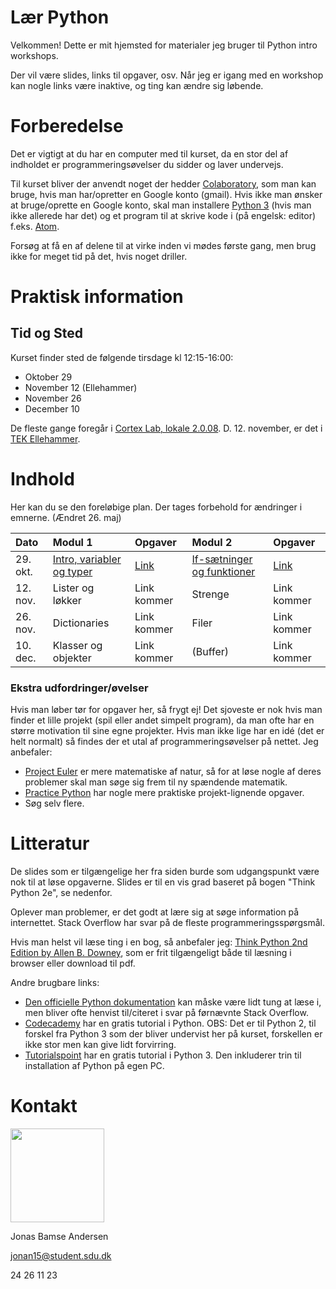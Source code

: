 # Lær Python
Velkommen! 
Dette er mit hjemsted for materialer jeg bruger til Python intro workshops.

Der vil være slides, links til opgaver, osv. Når jeg er igang med en workshop kan nogle links være inaktive, og ting kan ændre sig løbende.

# Forberedelse
Det er vigtigt at du har en computer med til kurset, da en stor del af indholdet er programmeringsøvelser du sidder og laver undervejs. 

Til kurset bliver der anvendt noget der hedder [Colaboratory](https://colab.research.google.com/), som man kan bruge, hvis man har/opretter en Google konto (gmail).
Hvis ikke man ønsker at bruge/oprette en Google konto, skal man installere [Python 3](https://www.python.org/downloads/) (hvis man ikke allerede har det) og et program til at skrive kode i (på engelsk: editor) f.eks. [Atom](https://atom.io/).

Forsøg at få en af delene til at virke inden vi mødes første gang, men brug ikke for meget tid på det, hvis noget driller.

# Praktisk information
## Tid og Sted
Kurset finder sted de følgende tirsdage kl 12:15-16:00:
* Oktober 29
* November 12 (Ellehammer)
* November 26
* December 10

De fleste gange foregår i [Cortex Lab, lokale 2.0.08](https://clients.mapsindoors.com/sdu/573f26e4bc1f571b08094312/details/5683d730423b7d1380c0da9f).
D. 12. november, er det i [TEK Ellehammer](https://clients.mapsindoors.com/sdu/573f26e4bc1f571b08094312/details/560156db423b7e2140a27614).


# Indhold
Her kan du se den foreløbige plan. Der tages forbehold for ændringer i emnerne. (Ændret 26. maj)

| Dato     | Modul 1                                                    | Opgaver                   | Modul 2                                                      | Opgaver                   |
| :---     | :---                                                       | :---                      | :---                                                         | :---                      |
| 29. okt. | [Intro, variabler og typer](res/intro_variable_udtryk.pdf) | [Link](kortlink.dk/239ku) | [If-sætninger og funktioner](res/conditionals_functions.pdf) | [Link](kortlink.dk/239kv) |
| 12. nov. | Lister og løkker                                           | Link kommer               | Strenge                                                      | Link kommer               |
| 26. nov. | Dictionaries                                               | Link kommer               | Filer                                                        | Link kommer               |
| 10. dec. | Klasser og objekter                                        | Link kommer               | (Buffer)                                                     | Link kommer               |


### Ekstra udfordringer/øvelser
Hvis man løber tør for opgaver her, så frygt ej! Det sjoveste er nok hvis man finder et lille projekt (spil eller andet simpelt program), da man ofte har en større motivation til sine egne projekter. Hvis man ikke lige har en idé (det er helt normalt) så findes der et utal af programmeringsøvelser på nettet. Jeg anbefaler:

* [Project Euler](https://projecteuler.net/) er mere matematiske af natur, så for at løse nogle af deres problemer skal man søge sig frem til ny spændende matematik.
* [Practice Python](https://www.practicepython.org/) har nogle mere praktiske projekt-lignende opgaver.
* Søg selv flere.


# Litteratur
De slides som er tilgængelige her fra siden burde som udgangspunkt være nok til at løse opgaverne. Slides er til en vis grad baseret på bogen "Think Python 2e", se nedenfor.

Oplever man problemer, er det godt at lære sig at søge information på internettet. Stack Overflow har svar på de fleste programmeringsspørgsmål.

Hvis man helst vil læse ting i en bog, så anbefaler jeg: [Think Python 2nd Edition by Allen B. Downey](https://greenteapress.com/wp/think-python-2e/), som er frit tilgængeligt både til læsning i browser eller download til pdf.

Andre brugbare links:
* [Den officielle Python dokumentation](https://docs.python.org/3/library/index.html) kan måske være lidt tung at læse i, men bliver ofte henvist til/citeret i svar på førnævnte Stack Overflow.
* [Codecademy](https://www.codecademy.com/learn/learn-python) har en gratis tutorial i Python. OBS: Det er til Python 2, til forskel fra Python 3 som der bliver undervist her på kurset, forskellen er ikke stor men kan give lidt forvirring.
* [Tutorialspoint](https://www.tutorialspoint.com/python) har en gratis tutorial i Python 3. Den inkluderer trin til installation af Python på egen PC.

# Kontakt
<img src="res/figs/bamse.jpg" width="150" height="150">

Jonas Bamse Andersen

jonan15@student.sdu.dk

24 26 11 23
